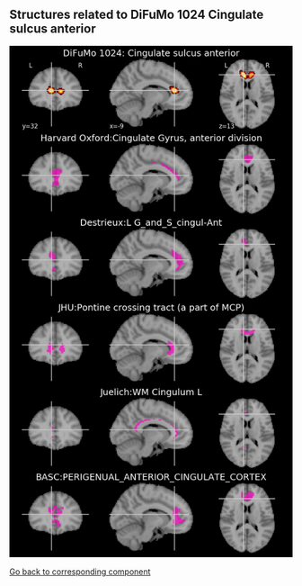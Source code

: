 


## Structures related to DiFuMo 1024 Cingulate sulcus anterior

![1017](1017.jpg "Structures related to DiFuMo 1024 Cingulate sulcus anterior")

[Go back to corresponding component](https://parietal-inria.github.io/DiFuMo/1024/html/1017.html)